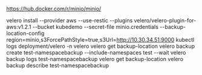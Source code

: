 
https://hub.docker.com/r/minio/minio/

     
 velero install    --provider aws    --use-restic    --plugins velero/velero-plugin-for-aws:v1.2.1    --bucket kubedemo    --secret-file minio.credentials    --backup-location-config region=minio,s3ForcePathStyle=true,s3Url=http://10.30.34.51:9000
   kubectl logs deployment/velero -n velero
   velero get backup-location
   velero backup create test-namespacebackup --include-namespaces test --wait
   velero backup logs test-namespacebackup
   velero get backup-location
   velero backup describe test-namespacebackup

